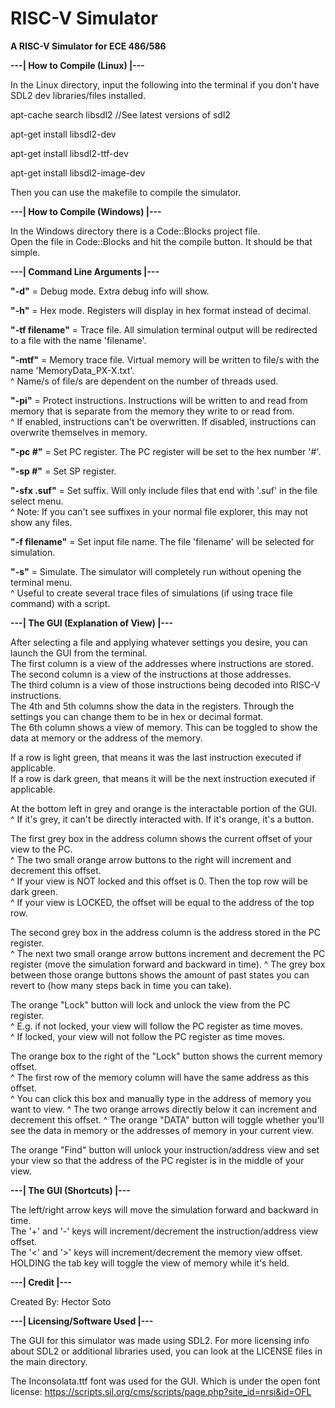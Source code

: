 # RISC-V Simulator
**A RISC-V Simulator for ECE 486/586**

**---| How to Compile (Linux) |---**

In the Linux directory, input the following into the terminal if you don't have SDL2 dev libraries/files installed.

apt-cache search libsdl2            //See latest versions of sdl2

apt-get install libsdl2-dev

apt-get install libsdl2-ttf-dev

apt-get install libsdl2-image-dev

Then you can use the makefile to compile the simulator.

**---| How to Compile (Windows) |---**

In the Windows directory there is a Code::Blocks project file.  
Open the file in Code::Blocks and hit the compile button. It should be that simple.

**---| Command Line Arguments |---**

**"-d"** = Debug mode. Extra debug info will show.

**"-h"** = Hex mode. Registers will display in hex format instead of decimal.

**"-tf filename"** = Trace file. All simulation terminal output will be redirected to a file with the name 'filename'.

**"-mtf"** = Memory trace file. Virtual memory will be written to file/s with the name 'MemoryData_PX-X.txt'.  
^ Name/s of file/s are dependent on the number of threads used.

**"-pi"** = Protect instructions. Instructions will be written to and read from memory that is separate from the memory they write to or read from.  
^ If enabled, instructions can't be overwritten. If disabled, instructions can overwrite themselves in memory.

**"-pc #"** = Set PC register. The PC register will be set to the hex number '#'.

**"-sp #"** = Set SP register.

**"-sfx .suf"** = Set suffix. Will only include files that end with '.suf' in the file select menu.  
^ Note: If you can't see suffixes in your normal file explorer, this may not show any files.

**"-f filename"** = Set input file name. The file 'filename' will be selected for simulation.

**"-s"** = Simulate. The simulator will completely run without opening the terminal menu.  
^ Useful to create several trace files of simulations (if using trace file command) with a script.

**---| The GUI (Explanation of View) |---**

After selecting a file and applying whatever settings you desire, you can launch the GUI from the terminal.  
The first column is a view of the addresses where instructions are stored.  
The second column is a view of the instructions at those addresses.  
The third column is a view of those instructions being decoded into RISC-V instructions.  
The 4th and 5th columns show the data in the registers. Through the settings you can change them to be in hex or decimal format.  
The 6th column shows a view of memory. This can be toggled to show the data at memory or the address of the memory.

If a row is light green, that means it was the last instruction executed if applicable.  
If a row is dark green, that means it will be the next instruction executed if applicable.

At the bottom left in grey and orange is the interactable portion of the GUI.  
^ If it's grey, it can't be directly interacted with. If it's orange, it's a button.

The first grey box in the address column shows the current offset of your view to the PC.  
^ The two small orange arrow buttons to the right will increment and decrement this offset.  
^ If your view is NOT locked and this offset is 0. Then the top row will be dark green.  
^ If your view is LOCKED, the offset will be equal to the address of the top row.

The second grey box in the address column is the address stored in the PC register.  
^ The next two small orange arrow buttons increment and decrement the PC register (move the simulation forward and backward in time).
^ The grey box between those orange buttons shows the amount of past states you can revert to (how many steps back in time you can take).

The orange "Lock" button will lock and unlock the view from the PC register.  
^ E.g. if not locked, your view will follow the PC register as time moves.  
^ If locked, your view will not follow the PC register as time moves.

The orange box to the right of the "Lock" button shows the current memory offset.  
^ The first row of the memory column will have the same address as this offset.  
^ You can click this box and manually type in the address of memory you want to view.
^ The two orange arrows directly below it can increment and decrement this offset.
^ The orange "DATA" button will toggle whether you'll see the data in memory or the addresses of memory in your current view.

The orange "Find" button will unlock your instruction/address view and set your view so that the address of the PC register is in the middle of your view.

**---| The GUI (Shortcuts) |---**

The left/right arrow keys will move the simulation forward and backward in time.  
The '+' and '-' keys will increment/decrement the instruction/address view offset.  
The '<' and '>' keys will increment/decrement the memory view offset.
HOLDING the tab key will toggle the view of memory while it's held.


**---| Credit |---**

Created By: Hector Soto

**---| Licensing/Software Used |---**

The GUI for this simulator was made using SDL2. For more licensing info about SDL2 or additional libraries used, you can look at the LICENSE files in the main directory.

The Inconsolata.ttf font was used for the GUI. Which is under the open font license: https://scripts.sil.org/cms/scripts/page.php?site_id=nrsi&id=OFL
